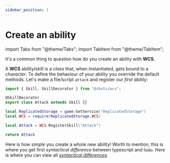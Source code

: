 ```yaml
---
sidebar_position: 1
---
```


# Create an ability

import Tabs from "@theme/Tabs";
import TabItem from "@theme/TabItem";

It's a common thing to question how do you create an ability with **WCS**.

A **WCS** ability/skill is a *class* that, when instantiated, gets bound to a *character*. To define the behaviour of your ability you override the default methods.
Let's make a file/script `attack` and register our *first ability*:

<Tabs groupId="languages">
<TabItem value="TypeScript" default>

```ts title="attack.ts" showLineNumbers
import { Skill, SkillDecorator } from "@rbxts/wcs";

@SkillDecorator
export class Attack extends Skill {}
```

</TabItem>
<TabItem value="Luau">

```lua title="attack.lua" showLineNumbers
local ReplicatedStorage = game:GetService("ReplicatedStorage")
local WCS = require(ReplicatedStorage.WCS)

local Attack = WCS.RegisterSkill("Attack")

return Attack
```

</TabItem>
</Tabs>

Here is how *simple* you create a whole new ability! Worth to mention, this is where you get first *syntactical difference* between
typescript and luau. *Here* is where you can view all [*syntactical differences*](../extras/differences).